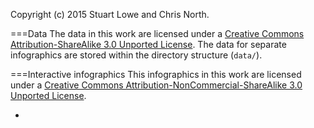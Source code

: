Copyright (c) 2015 Stuart Lowe and Chris North.

===Data
The data in this work are licensed under a [Creative Commons Attribution-ShareAlike 3.0 Unported License](https://creativecommons.org/licenses/by-sa/3.0/). The data for separate infographics are stored within the directory structure (`data/`).

===Interactive infographics
This infographics in this work are licensed under a [Creative Commons Attribution-NonCommercial-ShareAlike 3.0 Unported License](https://creativecommons.org/licenses/by-nc-sa/3.0/).

*